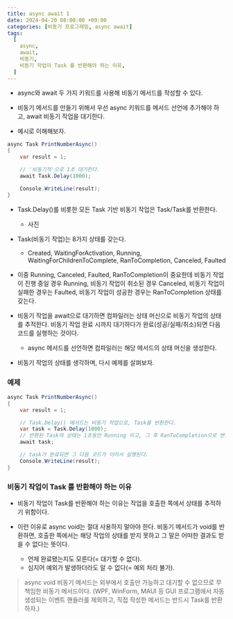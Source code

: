 ```yaml
---
title: async await 1
date: 2024-04-20 08:00:00 +09:00
categories: [비동기 프로그래밍, async await]
tags:
  [
    async,
    await,
    비동기,
    비동기 작업이 Task 를 반환해야 하는 이유,
  ]
---
```


- async와 await 두 가지 키워드를 사용해 비동기 메서드를 작성할 수 있다.

- 비동기 메서드를 만들기 위해서 우선 async 키워드를 메서드 선언에 추가해야 하고, await 비동기 작업을 대기한다.
- 예시로 이해해보자.
```cs
async Task PrintNumberAsync()
{
    var result = 1;

    // '비동기적'으로 1초 대기한다.
    await Task.Delay(1000);

    Console.WriteLine(result);
}
```

- Task.Delay()를 비롯한 모든 Task 기반 비동기 작업은 Task/Task<TResult>를 반환한다.
    - 사진

- Task(비동기 작업)는 8가지 상태를 갖는다.
    - Created, WaitingForActivation, Running, WaitingForChildrenToComplete, RanToCompletion, Canceled, Faulted

- 이중 Running, Canceled, Faulted, RanToCompletion이 중요한데 
    비동기 작업이 진행 중일 경우 Running,
    비동기 작업이 취소된 경우 Canceled,
    비동기 작업이 실패한 경우는 Faulted,
    비동기 작업이 성공한 경우는 RanToCompletion 상태를 갖는다.

- 비동기 작업을 await으로 대기하면 컴파일러는 상태 머신으로 비동기 작업의 상태를 추적한다. 비동기 작업 완료 시까지 대기하다가 완료(성공/실패/취소)되면 다음 코드를 실행하는 것이다.
    - async 메서드를 선언하면 컴파일러는 해당 메서드의 상태 머신을 생성한다.

- 비동기 작업의 상태를 생각하며, 다시 예제를 살펴보자.
### 예제
```cs
async Task PrintNumberAsync()
{
    var result = 1;

    // Task.Delay() 메서드는 비동기 작업으로, Task를 반환한다.
    var task = Task.Delay(1000);
    // 반환된 Task의 상태는 1초동안 Running 이고, 그 후 RanToCompletion으로 변한다.
    await task;

    // task가 완료되면 그 다음 코드가 이어서 실행된다.
    Console.WriteLine(result);
}
```

### 비동기 작업이 Task 를 반환해야 하는 이유
- 비동기 작업이 Task를 반환해야 하는 이유는 작업을 호출한 쪽에서 상태를 추적하기 위함이다.

- 이런 이유로 async void는 절대 사용하지 말아야 한다. 비동기 메서드가 void를 반환하면, 호출한 쪽에서는 해당 작업의 상태를 받지 못하고 그 말은 어떠한 결과도 받을 수 없다는 뜻이다. 
    - 언제 완료됐는지도 모른다(= 대기할 수 없다).
    - 심지어 예외가 발생하더라도 알 수 없다(= 예외 처리 불가).

> async void 비동기 메서드는 외부에서 호출만 가능하고 대기할 수 없으므로 무책임한 비동기 메서드이다.
    (WPF, WinForm, MAUI 등 GUI 프로그램에서 자동 생성되는 이벤트 핸들러를 제외하고, 직접 작성한 메서드는 반드시 Task를 반환하자.)
